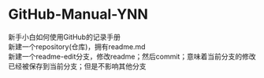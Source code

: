 # GitHub-Manual-YNN
新手小白如何使用GitHub的记录手册<br>
新建一个repository(仓库)，拥有readme.md<br>新建一个readme-edit分支，修改readme；然后commit；意味着当前分支的修改已经被保存到当前分支；但是不影响其他分支<br>
